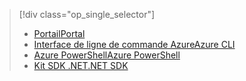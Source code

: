> [!div class="op_single_selector"]
> * [<span data-ttu-id="8648f-101">Portail</span><span class="sxs-lookup"><span data-stu-id="8648f-101">Portal</span></span>](../articles/hdinsight/hdinsight-administer-use-portal-linux.md)
> * [<span data-ttu-id="8648f-102">Interface de ligne de commande Azure</span><span class="sxs-lookup"><span data-stu-id="8648f-102">Azure CLI</span></span>](../articles/hdinsight/hdinsight-administer-use-command-line.md)
> * [<span data-ttu-id="8648f-103">Azure PowerShell</span><span class="sxs-lookup"><span data-stu-id="8648f-103">Azure PowerShell</span></span>](../articles/hdinsight/hdinsight-administer-use-powershell.md)
> * [<span data-ttu-id="8648f-104">Kit SDK .NET</span><span class="sxs-lookup"><span data-stu-id="8648f-104">.NET SDK</span></span>](../articles/hdinsight/hdinsight-administer-use-dotnet-sdk.md)
> 
> 

